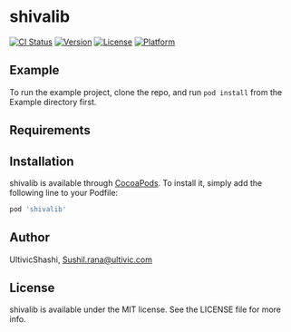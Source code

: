 # shivalib

[![CI Status](https://img.shields.io/travis/UltivicShashi/shivalib.svg?style=flat)](https://travis-ci.org/UltivicShashi/shivalib)
[![Version](https://img.shields.io/cocoapods/v/shivalib.svg?style=flat)](https://cocoapods.org/pods/shivalib)
[![License](https://img.shields.io/cocoapods/l/shivalib.svg?style=flat)](https://cocoapods.org/pods/shivalib)
[![Platform](https://img.shields.io/cocoapods/p/shivalib.svg?style=flat)](https://cocoapods.org/pods/shivalib)

## Example

To run the example project, clone the repo, and run `pod install` from the Example directory first.

## Requirements

## Installation

shivalib is available through [CocoaPods](https://cocoapods.org). To install
it, simply add the following line to your Podfile:

```ruby
pod 'shivalib'
```

## Author

UltivicShashi, Sushil.rana@ultivic.com

## License

shivalib is available under the MIT license. See the LICENSE file for more info.
